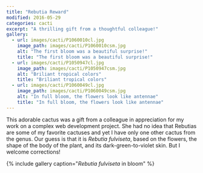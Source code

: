 ```yaml
---
title: "Rebutia Reward"
modified: 2016-05-29
categories: cacti
excerpt: "A thrilling gift from a thoughtful colleague!"
gallery:
  - url: images/cacti/P1060010cl.jpg
    image_path: images/cacti/P1060010csm.jpg
    alt: "The first bloom was a beautiful surprise!"
    title: "The first bloom was a beautiful surprise!"
  - url: images/cacti/P1050947cl.jpg
    image_path: images/cacti/P1050947csm.jpg
    alt: "Briliant tropical colors"
    title: "Briliant tropical colors"
  - url: images/cacti/P1060049cl.jpg
    image_path: images/cacti/P1060049csm.jpg
    alt: "In full bloom, the flowers look like antennae"
    title: "In full bloom, the flowers look like antennae"  
---
```


This adorable cactus was a gift from a colleague in appreciation for my work on a complex web development project. She had no idea that Rebutias are some of my favorite cactuses and yet I have only one other cactus from the genus. Our guess is that it is *Rebutia fulviseta*, based on the flowers, the shape of the body of the plant, and its dark-green-to-violet skin. But I welcome corrections! 

{% include gallery caption="*Rebutia  fulviseta* in bloom" %}
